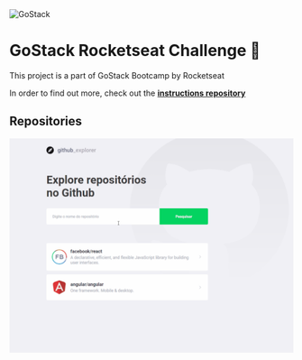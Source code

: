 <img alt="GoStack" src="https://storage.googleapis.com/golden-wind/bootcamp-gostack/header-desafios.png" />

# GoStack Rocketseat Challenge 🚀
This project is a part of GoStack Bootcamp by Rocketseat

In order to find out more, check out the **[instructions repository](https://github.com/Rocketseat/bootcamp-gostack-desafios/tree/master/desafio-fundamentos-reactjs)**

## Repositories

![Repository](https://github.com/GuilhermeErthal/05-primeiro-projeto-react/blob/master/src/assets/repository.gif)

